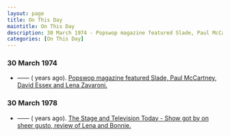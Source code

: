 ```yaml
---
layout: page
title: On This Day
maintitle: On This Day
description: 30 March 1974 - Popswop magazine featured Slade, Paul McCartney, David Essex and Lena Zavaroni.
categories: [On This Day]
---
```


### 30 March 1974
* —— (<span id="age1"></span> years ago). [Popswop magazine featured Slade, Paul McCartney, David Essex and Lena Zavaroni.](/magazines/1974/03/30/popswop.html)

### 30 March 1978
* —— (<span id="age2"></span> years ago). [The Stage and Television Today - Show got by on sheer gusto, review of Lena and Bonnie.](/the%20stage%20and%20television%20today/1978/03/30/the-stage-and-television-today.html)

<!-- Script for calculating number of years ago -->
<script>
var dob = '19740330';
var year = Number(dob.substr(0, 4));
var month = Number(dob.substr(4, 2)) - 1;
var day = Number(dob.substr(6, 2));
var today = new Date();
var age1 = today.getFullYear() - year;
if (today.getMonth() < month || (today.getMonth() == month && today.getDate() < day)) {
  age1--;
}
document.getElementById("age1").innerHTML=age1;

var dob = '19740330';
var year = Number(dob.substr(0, 4));
var month = Number(dob.substr(4, 2)) - 1;
var day = Number(dob.substr(6, 2));
var today = new Date();
var age2 = today.getFullYear() - year;
if (today.getMonth() < month || (today.getMonth() == month && today.getDate() < day)) {
  age2--;
}
document.getElementById("age2").innerHTML=age2;
</script>

